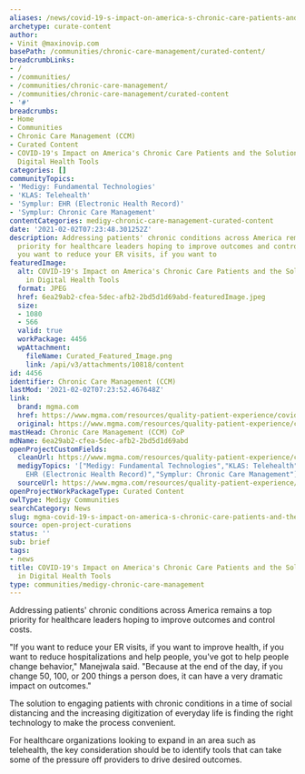```yaml
---
aliases: /news/covid-19-s-impact-on-america-s-chronic-care-patients-and-the-solutions-found-in-digital-health-tools
archetype: curate-content
author:
- Vinit @maxinovip.com
basePath: /communities/chronic-care-management/curated-content/
breadcrumbLinks:
- /
- /communities/
- /communities/chronic-care-management/
- /communities/chronic-care-management/curated-content
- '#'
breadcrumbs:
- Home
- Communities
- Chronic Care Management (CCM)
- Curated Content
- COVID-19's Impact on America's Chronic Care Patients and the Solutions Found in
  Digital Health Tools
categories: []
communityTopics:
- 'Medigy: Fundamental Technologies'
- 'KLAS: Telehealth'
- 'Symplur: EHR (Electronic Health Record)'
- 'Symplur: Chronic Care Management'
contentCategories: medigy-chronic-care-management-curated-content
date: '2021-02-02T07:23:48.301252Z'
description: Addressing patients' chronic conditions across America remains a top
  priority for healthcare leaders hoping to improve outcomes and control costs."If
  you want to reduce your ER visits, if you want to
featuredImage:
  alt: COVID-19's Impact on America's Chronic Care Patients and the Solutions Found
    in Digital Health Tools
  format: JPEG
  href: 6ea29ab2-cfea-5dec-afb2-2bd5d1d69abd-featuredImage.jpeg
  size:
  - 1080
  - 566
  valid: true
  workPackage: 4456
  wpAttachment:
    fileName: Curated_Featured_Image.png
    link: /api/v3/attachments/10818/content
id: 4456
identifier: Chronic Care Management (CCM)
lastMod: '2021-02-02T07:23:52.467648Z'
link:
  brand: mgma.com
  href: https://www.mgma.com/resources/quality-patient-experience/covid-19-s-impact-on-america-s-chronic-care-patien
  original: https://www.mgma.com/resources/quality-patient-experience/covid-19-s-impact-on-america-s-chronic-care-patien
mastHead: Chronic Care Management (CCM) CoP
mdName: 6ea29ab2-cfea-5dec-afb2-2bd5d1d69abd
openProjectCustomFields:
  cleanUrl: https://www.mgma.com/resources/quality-patient-experience/covid-19-s-impact-on-america-s-chronic-care-patien
  medigyTopics: '["Medigy: Fundamental Technologies","KLAS: Telehealth","Symplur:
    EHR (Electronic Health Record)","Symplur: Chronic Care Management"]'
  sourceUrl: https://www.mgma.com/resources/quality-patient-experience/covid-19-s-impact-on-america-s-chronic-care-patien
openProjectWorkPackageType: Curated Content
owlType: Medigy Communities
searchCategory: News
slug: mgma-covid-19-s-impact-on-america-s-chronic-care-patients-and-the-solutions-found-in-digital-health-tools
source: open-project-curations
status: ''
sub: brief
tags:
- news
title: COVID-19's Impact on America's Chronic Care Patients and the Solutions Found
  in Digital Health Tools
type: communities/medigy-chronic-care-management
---
```


<p>Addressing patients' chronic conditions across America remains a top priority for healthcare leaders hoping to improve outcomes and control costs.</p><p>"If you want to reduce your ER visits, if you want to improve health, if you want to reduce hospitalizations and help people, you've got to help people change behavior," Manejwala said. "Because at the end of the day, if you change 50, 100, or 200 things a person does, it can have a very dramatic impact on outcomes."</p><p>The solution to engaging patients with chronic conditions in a time of social distancing and the increasing digitization of everyday life is finding the right technology to make the process convenient.</p><p>For healthcare organizations looking to expand in an area such as telehealth, the key consideration should be to identify tools that can take some of the pressure off providers to drive desired outcomes.</p>